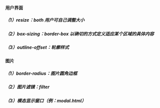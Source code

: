 #### 用户界面

##### （1）resize：both  用户可自己调整大小

##### （2）box-sizing：border-box  以确切的方式定义适应某个区域的具体内容

##### （3）outline-offset：轮廓样式

#### 图片

##### （1）border-radius：图片圆角边框

##### （2）图片滤镜：filter

##### （3）模态显示窗口（例：modal.html）